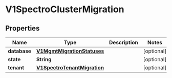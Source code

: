 # V1SpectroClusterMigration

## Properties
Name | Type | Description | Notes
------------ | ------------- | ------------- | -------------
**database** | [**V1MgmtMigrationStatuses**](V1MgmtMigrationStatuses.md) |  |  [optional]
**state** | **String** |  |  [optional]
**tenant** | [**V1SpectroTenantMigration**](V1SpectroTenantMigration.md) |  |  [optional]

